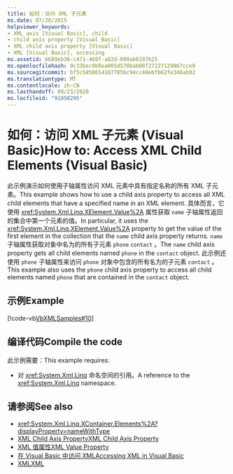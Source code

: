 ```yaml
---
title: 如何：访问 XML 子元素
ms.date: 07/20/2015
helpviewer_keywords:
- XML axis [Visual Basic], child
- child axis property [Visual Basic]
- XML child axis property [Visual Basic]
- XML [Visual Basic], accessing
ms.assetid: 6689eb36-c471-469f-a82d-099ab8197b25
ms.openlocfilehash: 9c33bec9b9ea865d570bab08f27227129867cce9
ms.sourcegitcommit: bf5c5850654187705bc94cc40ebfb62fe346ab02
ms.translationtype: MT
ms.contentlocale: zh-CN
ms.lasthandoff: 09/23/2020
ms.locfileid: "91058295"
---
```

# <a name="how-to-access-xml-child-elements-visual-basic"></a><span data-ttu-id="f6f86-102">如何：访问 XML 子元素 (Visual Basic)</span><span class="sxs-lookup"><span data-stu-id="f6f86-102">How to: Access XML Child Elements (Visual Basic)</span></span>

<span data-ttu-id="f6f86-103">此示例演示如何使用子轴属性访问 XML 元素中具有指定名称的所有 XML 子元素。</span><span class="sxs-lookup"><span data-stu-id="f6f86-103">This example shows how to use a child axis property to access all XML child elements that have a specified name in an XML element.</span></span> <span data-ttu-id="f6f86-104">具体而言，它使用 <xref:System.Xml.Linq.XElement.Value%2A> 属性获取 `name` 子轴属性返回的集合中第一个元素的值。</span><span class="sxs-lookup"><span data-stu-id="f6f86-104">In particular, it uses the <xref:System.Xml.Linq.XElement.Value%2A> property to get the value of the first element in the collection that the `name` child axis property returns.</span></span> <span data-ttu-id="f6f86-105">`name`子轴属性获取对象中名为的所有子元素 `phone` `contact` 。</span><span class="sxs-lookup"><span data-stu-id="f6f86-105">The `name` child axis property gets all child elements named `phone` in the `contact` object.</span></span> <span data-ttu-id="f6f86-106">此示例还使用 `phone` 子轴属性来访问 `phone` 对象中包含的所有名为的子元素 `contact` 。</span><span class="sxs-lookup"><span data-stu-id="f6f86-106">This example also uses the `phone` child axis property to access all child elements named `phone` that are contained in the `contact` object.</span></span>  
  
## <a name="example"></a><span data-ttu-id="f6f86-107">示例</span><span class="sxs-lookup"><span data-stu-id="f6f86-107">Example</span></span>  

 [!code-vb[VbXMLSamples#10](~/samples/snippets/visualbasic/VS_Snippets_VBCSharp/VbXMLSamples/VB/XMLSamples4.vb#10)]  
  
## <a name="compile-the-code"></a><span data-ttu-id="f6f86-108">编译代码</span><span class="sxs-lookup"><span data-stu-id="f6f86-108">Compile the code</span></span>  

 <span data-ttu-id="f6f86-109">此示例需要：</span><span class="sxs-lookup"><span data-stu-id="f6f86-109">This example requires:</span></span>  
  
- <span data-ttu-id="f6f86-110">对 <xref:System.Xml.Linq> 命名空间的引用。</span><span class="sxs-lookup"><span data-stu-id="f6f86-110">A reference to the <xref:System.Xml.Linq> namespace.</span></span>  
  
## <a name="see-also"></a><span data-ttu-id="f6f86-111">请参阅</span><span class="sxs-lookup"><span data-stu-id="f6f86-111">See also</span></span>

- <xref:System.Xml.Linq.XContainer.Elements%2A?displayProperty=nameWithType>
- [<span data-ttu-id="f6f86-112">XML Child Axis Property</span><span class="sxs-lookup"><span data-stu-id="f6f86-112">XML Child Axis Property</span></span>](../../../language-reference/xml-axis/xml-child-axis-property.md)
- [<span data-ttu-id="f6f86-113">XML 值属性</span><span class="sxs-lookup"><span data-stu-id="f6f86-113">XML Value Property</span></span>](../../../language-reference/xml-axis/xml-value-property.md)
- [<span data-ttu-id="f6f86-114">在 Visual Basic 中访问 XML</span><span class="sxs-lookup"><span data-stu-id="f6f86-114">Accessing XML in Visual Basic</span></span>](accessing-xml.md)
- [<span data-ttu-id="f6f86-115">XML</span><span class="sxs-lookup"><span data-stu-id="f6f86-115">XML</span></span>](index.md)
